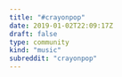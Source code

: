 ```yaml
---
title: "#crayonpop"
date: 2019-01-02T22:09:17Z
draft: false
type: community
kind: "music"
subreddit: "crayonpop"
---
```

